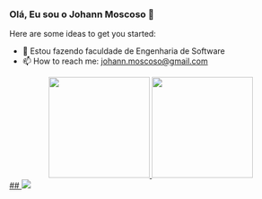 ### Olá, Eu sou o Johann Moscoso 👋



Here are some ideas to get you started:


- 🌱 Estou fazendo faculdade de Engenharia de Software
- 📫 How to reach me: johann.moscoso@gmail.com

<div align="center">
  <a href="https://github.com/JohannMscs">
  <img height="180em" src="https://github-readme-stats.vercel.app/api?username=JohannMscs&show_icons=true&theme=tokyonight&show_all_commits=true&count_private=true"/>
  <img height="180em" src="https://github-readme-stats.vercel.app/api/top-langs/?username=JohannMscs&layout=compact&langs_count=7&theme=tokyonight"/>
</div>
##
<img src="https://cdn.jsdelivr.net/gh/devicons/devicon/icons/java/java-original.svg" />

           
          

